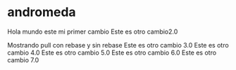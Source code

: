 # andromeda
Hola mundo este mi primer cambio
Este es otro cambio2.0

Mostrando pull con rebase y sin rebase
Este es otro cambio 3.0
Este es otro cambio 4.0
Este es otro cambio 5.0
Este es otro cambio 6.0
Este es otro cambio 7.0